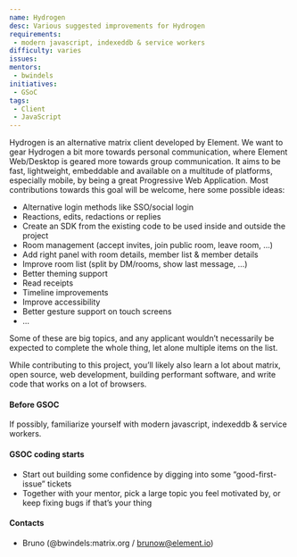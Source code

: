 ```yaml
---
name: Hydrogen
desc: Various suggested improvements for Hydrogen
requirements:
 - modern javascript, indexeddb & service workers
difficulty: varies
issues:
mentors:
 - bwindels
initiatives:
 - GSoC
tags:
 - Client
 - JavaScript
---
```


Hydrogen is an alternative matrix client developed by Element. We want to gear Hydrogen a bit more towards personal communication, where Element Web/Desktop is geared more towards group communication. It aims to be fast, lightweight, embeddable and available on a multitude of platforms, especially mobile, by being a great Progressive Web Application. Most contributions towards this goal will be welcome, here some possible ideas:

*   Alternative login methods like SSO/social login
*   Reactions, edits, redactions or replies
*   Create an SDK from the existing code to be used inside and outside the project
*   Room management (accept invites, join public room, leave room, …)
*   Add right panel with room details, member list & member details
*   Improve room list (split by DM/rooms, show last message, …)
*   Better theming support
*   Read receipts
*   Timeline improvements
*   Improve accessibility
*   Better gesture support on touch screens
*   ...

Some of these are big topics, and any applicant wouldn’t necessarily be expected to complete the whole thing, let alone multiple items on the list.

While contributing to this project, you’ll likely also learn a lot about matrix, open source, web development, building performant software, and write code that works on a lot of browsers.


#### Before GSOC

If possibly, familiarize yourself with modern javascript, indexeddb & service workers.


#### GSOC coding starts



*   Start out building some confidence by digging into some “good-first-issue” tickets
*   Together with your mentor, pick a large topic you feel motivated by, or keep fixing bugs if that’s your thing


#### Contacts



*   Bruno (@bwindels:matrix.org / [brunow@element.io](mailto:brunow@element.io))